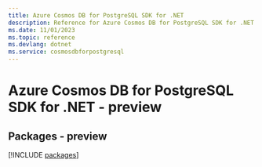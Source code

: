 ```yaml
---
title: Azure Cosmos DB for PostgreSQL SDK for .NET
description: Reference for Azure Cosmos DB for PostgreSQL SDK for .NET
ms.date: 11/01/2023
ms.topic: reference
ms.devlang: dotnet
ms.service: cosmosdbforpostgresql
---
```

# Azure Cosmos DB for PostgreSQL SDK for .NET - preview
## Packages - preview
[!INCLUDE [packages](cosmos-db-for-postgresql-index.md)]